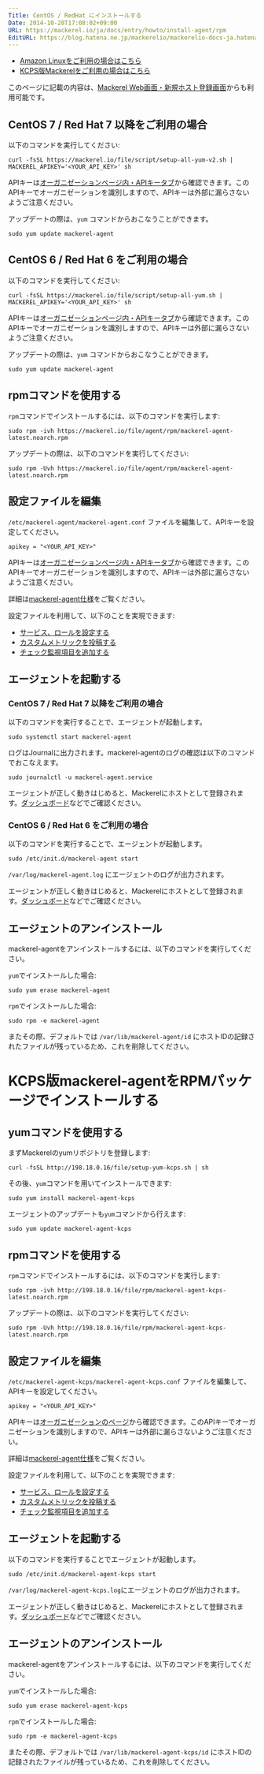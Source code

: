 ```yaml
---
Title: CentOS / RedHat にインストールする
Date: 2014-10-28T17:08:02+09:00
URL: https://mackerel.io/ja/docs/entry/howto/install-agent/rpm
EditURL: https://blog.hatena.ne.jp/mackerelio/mackerelio-docs-ja.hatenablog.mackerel.io/atom/entry/8454420450070885613
---
```


- <a href="./amazon-linux">Amazon Linuxをご利用の場合はこちら</a>
- <a href="#kcps">KCPS版Mackerelをご利用の場合はこちら</a>

このページに記載の内容は、[Mackerel Web画面・新規ホスト登録画面](https://mackerel.io/my/instruction-agent)からも利用可能です。

<h2 id="v2">CentOS 7 / Red Hat 7 以降をご利用の場合</h2>

以下のコマンドを実行してください:

```
curl -fsSL https://mackerel.io/file/script/setup-all-yum-v2.sh | MACKEREL_APIKEY='<YOUR_API_KEY>' sh
```

APIキーは[オーガニゼーションページ内・APIキータブ](https://mackerel.io/my?tab=apikeys)から確認できます。このAPIキーでオーガニゼーションを識別しますので、APIキーは外部に漏らさないようご注意ください。

アップデートの際は、`yum` コマンドからおこなうことができます。

```
sudo yum update mackerel-agent
```

<h2 id="v1">CentOS 6 / Red Hat 6 をご利用の場合</h2>

以下のコマンドを実行してください:

```
curl -fsSL https://mackerel.io/file/script/setup-all-yum.sh | MACKEREL_APIKEY='<YOUR_API_KEY>' sh
```

APIキーは[オーガニゼーションページ内・APIキータブ](https://mackerel.io/my?tab=apikeys)から確認できます。このAPIキーでオーガニゼーションを識別しますので、APIキーは外部に漏らさないようご注意ください。

アップデートの際は、`yum` コマンドからおこなうことができます。

```
sudo yum update mackerel-agent
```

<h2 id="rpm">rpmコマンドを使用する</h2>

`rpm`コマンドでインストールするには、以下のコマンドを実行します:

```
sudo rpm -ivh https://mackerel.io/file/agent/rpm/mackerel-agent-latest.noarch.rpm
```

アップデートの際は、以下のコマンドを実行してください:

```
sudo rpm -Uvh https://mackerel.io/file/agent/rpm/mackerel-agent-latest.noarch.rpm
```

<h2 id="config">設定ファイルを編集</h2>

`/etc/mackerel-agent/mackerel-agent.conf` ファイルを編集して、APIキーを設定してください。

```
apikey = "<YOUR_API_KEY>"
```

APIキーは[オーガニゼーションページ内・APIキータブ](https://mackerel.io/my?tab=apikeys)から確認できます。このAPIキーでオーガニゼーションを識別しますので、APIキーは外部に漏らさないようご注意ください。

詳細は[mackerel-agent仕様](https://mackerel.io/ja/docs/entry/spec/agent)をご覧ください。

設定ファイルを利用して、以下のことを実現できます:

- [サービス、ロールを設定する](https://mackerel.io/ja/docs/entry/spec/agent#setting-services-and-roles)
- [カスタムメトリックを投稿する](https://mackerel.io/ja/docs/entry/advanced/custom-metrics)
- [チェック監視項目を追加する](https://mackerel.io/ja/docs/entry/custom-checks)

<h2 id="start-agent">エージェントを起動する</h2>
<h3>CentOS 7 / Red Hat 7 以降をご利用の場合</h3>

以下のコマンドを実行することで、エージェントが起動します。

```
sudo systemctl start mackerel-agent
```

ログはJournalに出力されます。mackerel-agentのログの確認は以下のコマンドでおこなえます。

```
sudo journalctl -u mackerel-agent.service
```

エージェントが正しく動きはじめると、Mackerelにホストとして登録されます。[ダッシュボード](https://mackerel.io/my/dashboard)などでご確認ください。


<h3>CentOS 6 / Red Hat 6 をご利用の場合</h3>

以下のコマンドを実行することで、エージェントが起動します。

```
sudo /etc/init.d/mackerel-agent start
```

`/var/log/mackerel-agent.log` にエージェントのログが出力されます。

エージェントが正しく動きはじめると、Mackerelにホストとして登録されます。[ダッシュボード](https://mackerel.io/my/dashboard)などでご確認ください。


<h2 id="uninstall">エージェントのアンインストール</h2>

mackerel-agentをアンインストールするには、以下のコマンドを実行してください。

`yum`でインストールした場合:

```
sudo yum erase mackerel-agent
```

`rpm`でインストールした場合:

```
sudo rpm -e mackerel-agent
```

またその際、デフォルトでは `/var/lib/mackerel-agent/id` にホストIDの記録されたファイルが残っているため、これを削除してください。


<h1 id="kcps">KCPS版mackerel-agentをRPMパッケージでインストールする</h1>


<h2 id="yum">yumコマンドを使用する</h2>

まずMackerelのyumリポジトリを登録します:

```
curl -fsSL http://198.18.0.16/file/setup-yum-kcps.sh | sh
```

その後、`yum`コマンドを用いてインストールできます:

```
sudo yum install mackerel-agent-kcps
```

エージェントのアップデートも`yum`コマンドから行えます:

```
sudo yum update mackerel-agent-kcps
```

<h2 id="rpm">rpmコマンドを使用する</h2>

`rpm`コマンドでインストールするには、以下のコマンドを実行します:

```
sudo rpm -ivh http://198.18.0.16/file/rpm/mackerel-agent-kcps-latest.noarch.rpm
```

アップデートの際は、以下のコマンドを実行してください:

```
sudo rpm -Uvh http://198.18.0.16/file/rpm/mackerel-agent-kcps-latest.noarch.rpm
```

<h2 id="config">設定ファイルを編集</h2>

`/etc/mackerel-agent-kcps/mackerel-agent-kcps.conf` ファイルを編集して、APIキーを設定してください。

```
apikey = "<YOUR_API_KEY>"
```

APIキーは[オーガニゼーションのページ](https://kcps-mackerel.io/my)から確認できます。このAPIキーでオーガニゼーションを識別しますので、APIキーは外部に漏らさないようご注意ください。

詳細は[mackerel-agent仕様](https://mackerel.io/ja/docs/entry/spec/agent)をご覧ください。

設定ファイルを利用して、以下のことを実現できます:

- [サービス、ロールを設定する](https://mackerel.io/ja/docs/entry/spec/agent#setting-services-and-roles)
- [カスタムメトリックを投稿する](https://mackerel.io/ja/docs/entry/advanced/custom-metrics)
- [チェック監視項目を追加する](https://mackerel.io/ja/docs/entry/custom-checks)

<h2 id="start-agent">エージェントを起動する</h2>

以下のコマンドを実行することでエージェントが起動します。

```
sudo /etc/init.d/mackerel-agent-kcps start
```

`/var/log/mackerel-agent-kcps.log`にエージェントのログが出力されます。

エージェントが正しく動きはじめると、Mackerelにホストとして登録されます。[ダッシュボード](https://kcps-mackerel.io/my/dashboard)などでご確認ください。

<h2 id="uninstall">エージェントのアンインストール</h2>

mackerel-agentをアンインストールするには、以下のコマンドを実行してください。

`yum`でインストールした場合:

```
sudo yum erase mackerel-agent-kcps
```

`rpm`でインストールした場合:

```
sudo rpm -e mackerel-agent-kcps
```

またその際、デフォルトでは `/var/lib/mackerel-agent-kcps/id` にホストIDの記録されたファイルが残っているため、これを削除してください。
